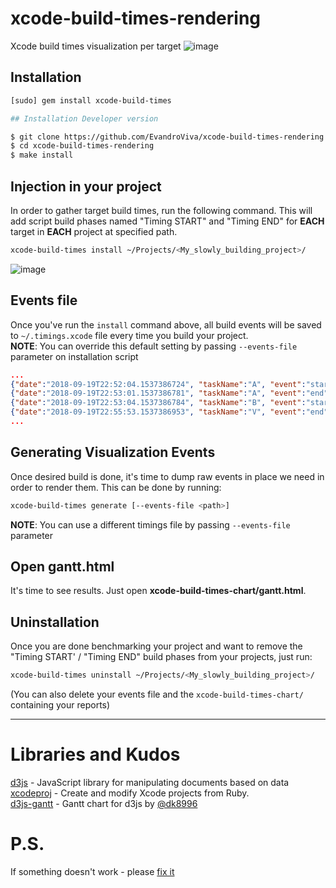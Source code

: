 # xcode-build-times-rendering

Xcode build times visualization per target
![image](https://user-images.githubusercontent.com/10828067/159999170-7660e568-3310-415e-a545-230dc03c808f.png)

## Installation

```sh
[sudo] gem install xcode-build-times

## Installation Developer version
```

```sh
$ git clone https://github.com/EvandroViva/xcode-build-times-rendering
$ cd xcode-build-times-rendering
$ make install
```

## Injection in your project

In order to gather target build times, run the following command. This will add script build phases named "Timing START" and "Timing END" for **EACH** target in **EACH** project at specified path.

```sh
xcode-build-times install ~/Projects/<My_slowly_building_project>/
```

![image](https://user-images.githubusercontent.com/119268/45782420-898c5c80-bc6b-11e8-9200-d54dbc5ea56f.png)

## Events file

Once you've run the `install` command above, all build events will be saved to `~/.timings.xcode` file every time you build your project.  
**NOTE**: You can override this default setting by passing `--events-file` parameter on installation script

```json
...
{"date":"2018-09-19T22:52:04.1537386724", "taskName":"A", "event":"start"},
{"date":"2018-09-19T22:53:01.1537386781", "taskName":"A", "event":"end"},
{"date":"2018-09-19T22:53:04.1537386784", "taskName":"B", "event":"start"},
{"date":"2018-09-19T22:55:53.1537386953", "taskName":"V", "event":"end"},
...
```

## Generating Visualization Events

Once desired build is done, it's time to dump raw events in place we need in order to render them.
This can be done by running:

```sh
xcode-build-times generate [--events-file <path>]
```

**NOTE**: You can use a different timings file by passing `--events-file` parameter

## Open gantt.html

It's time to see results. Just open **xcode-build-times-chart/gantt.html**.

## Uninstallation

Once you are done benchmarking your project and want to remove the "Timing START' / "Timing END" build phases from your projects, just run:

```sh
xcode-build-times uninstall ~/Projects/<My_slowly_building_project>/
```

(You can also delete your events file and the `xcode-build-times-chart/` containing your reports)

---

# Libraries and Kudos

[d3js](https://d3js.org/) - JavaScript library for manipulating documents based on data  
[xcodeproj](https://github.com/CocoaPods/Xcodeproj) - Create and modify Xcode projects from Ruby.  
[d3js-gantt](https://github.com/dk8996/Gantt-Chart) - Gantt chart for d3js by [@dk8996](https://github.com/dk8996)

# P.S.

If something doesn't work - please [fix it](https://github.com/PaulTaykalo/xcode-build-times-rendering/pulls)
